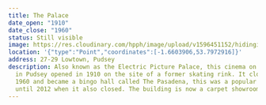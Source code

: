 ```yaml
---
title: The Palace
date_open: "1910"
date_close: "1960"
status: Still visible
image: https://res.cloudinary.com/hpph/image/upload/v1596451152/hidinginplainsight/palace.svg
location: '{"type":"Point","coordinates":[-1.6603906,53.7972916]}'
address: 27-29 Lowtown, Pudsey
description: Also known as the Electric Picture Palace, this cinema on Lowtown
  in Pudsey opened in 1910 on the site of a former skating rink. It closed in
  1960 and became a bingo hall called The Pasadena, this was a popular spot
  until 2012 when it also closed. The building is now a carpet showroom.
---
```

